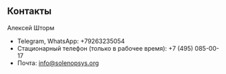## Контакты
Алексей Шторм
- Telegram, WhatsApp: +79263235054
- Стационарный телефон (только в рабочее время): +7 (495) 085-00-17
- Почта: info@solenopsys.org